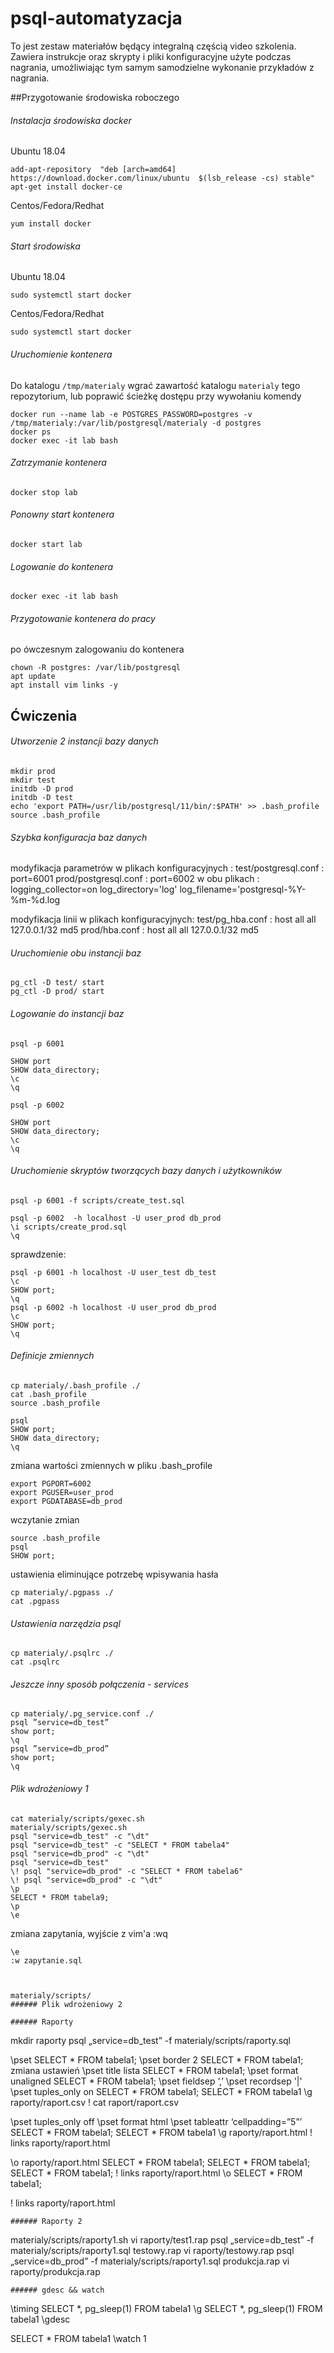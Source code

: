 # psql-automatyzacja
To jest zestaw materiałów będący integralną częścią video szkolenia.
Zawiera instrukcje oraz skrypty i pliki konfiguracyjne użyte podczas nagrania, umożliwiając tym samym samodzielne wykonanie przykładów z nagrania.

##Przygotowanie środowiska roboczego
###### Instalacja środowiska docker
Ubuntu 18.04
```
add-apt-repository  "deb [arch=amd64] https://download.docker.com/linux/ubuntu  $(lsb_release -cs) stable"
apt-get install docker-ce
```
Centos/Fedora/Redhat
```
yum install docker
```
###### Start środowiska
Ubuntu 18.04
```
sudo systemctl start docker
```
Centos/Fedora/Redhat
```
sudo systemctl start docker
```
###### Uruchomienie kontenera
Do katalogu `/tmp/materialy` wgrać zawartość katalogu `materialy` tego repozytorium, lub poprawić ścieżkę dostępu przy wywołaniu komendy 
```
docker run --name lab -e POSTGRES_PASSWORD=postgres -v /tmp/materialy:/var/lib/postgresql/materialy -d postgres
docker ps
docker exec -it lab bash
```
###### Zatrzymanie kontenera
```
docker stop lab
```
###### Ponowny start kontenera
```
docker start lab
```
###### Logowanie do kontenera
```
docker exec -it lab bash
```
###### Przygotowanie kontenera do pracy
po ówczesnym zalogowaniu do kontenera
```
chown -R postgres: /var/lib/postgresql
apt update
apt install vim links -y
```
## Ćwiczenia
###### Utworzenie 2 instancji bazy danych
```
mkdir prod
mkdir test
initdb -D prod
initdb -D test
echo 'export PATH=/usr/lib/postgresql/11/bin/:$PATH' >> .bash_profile
source .bash_profile
```
###### Szybka konfiguracja baz danych
modyfikacja parametrów w plikach konfiguracyjnych :
test/postgresql.conf : port=6001
prod/postgresql.conf : port=6002
w obu plikach :
logging_collector=on
log_directory='log'
log_filename='postgresql-%Y-%m-%d.log

modyfikacja linii w plikach konfiguracyjnych:
test/pg_hba.conf : host	all	all	127.0.0.1/32	md5
prod/hba.conf : host	all	all	127.0.0.1/32	md5
###### Uruchomienie obu instancji baz
```
pg_ctl -D test/ start
pg_ctl -D prod/ start
```
###### Logowanie do instancji baz
```
psql -p 6001 

SHOW port
SHOW data_directory;
\c
\q
```
```
psql -p 6002

SHOW port
SHOW data_directory;
\c
\q
```
###### Uruchomienie skryptów tworzących bazy danych i użytkowników
```
psql -p 6001 -f scripts/create_test.sql 

psql -p 6002  -h localhost -U user_prod db_prod
\i scripts/create_prod.sql
\q
```
sprawdzenie:
```
psql -p 6001 -h localhost -U user_test db_test
\c
SHOW port;
\q
psql -p 6002 -h localhost -U user_prod db_prod
\c
SHOW port;
\q
```
###### Definicje zmiennych
```
cp materialy/.bash_profile ./
cat .bash_profile
source .bash_profile
```
```
psql
SHOW port;
SHOW data_directory;
\q
```
zmiana wartości zmiennych w pliku .bash_profile
```
export PGPORT=6002
export PGUSER=user_prod
export PGDATABASE=db_prod
```
wczytanie zmian
```
source .bash_profile
psql
SHOW port;
```
ustawienia eliminujące potrzebę wpisywania hasła
```
cp materialy/.pgpass ./
cat .pgpass

``` 

###### Ustawienia narzędzia psql
```
cp materialy/.psqlrc ./
cat .psqlrc
```
###### Jeszcze inny sposób połączenia - services
```
cp materialy/.pg_service.conf ./
psql ”service=db_test”
show port;
\q
psql ”service=db_prod”
show port;
\q
```
###### Plik wdrożeniowy 1
```
cat materialy/scripts/gexec.sh
materialy/scripts/gexec.sh
psql "service=db_test" -c "\dt"
psql "service=db_test" -c "SELECT * FROM tabela4"
psql "service=db_prod" -c "\dt"
psql "service=db_test" 
\! psql "service=db_prod" -c "SELECT * FROM tabela6"
\! psql "service=db_prod" -c "\dt"
\p
SELECT * FROM tabela9;
\p
\e
```
zmiana zapytania, wyjście z vim'a :wq
```
\e
:w zapytanie.sql



materialy/scripts/
###### Plik wdrożeniowy 2

###### Raporty 
```
mkdir raporty
psql „service=db_test” -f materialy/scripts/raporty.sql

\pset 
SELECT * FROM tabela1;
\pset border 2
SELECT * FROM tabela1;
zmiana ustawień
\pset title lista
SELECT * FROM tabela1;
\pset format unaligned
SELECT * FROM tabela1;
\pset fieldsep ‘,’
\pset recordsep '|'
\pset tuples_only on
SELECT * FROM tabela1;
SELECT * FROM tabela1 \g raporty/raport.csv
\! cat raport/raport.csv

\pset tuples_only off
\pset format html
\pset tableattr ‘cellpadding=”5”’
SELECT * FROM tabela1;
SELECT * FROM tabela1 \g raporty/raport.html
\! links raporty/raport.html


\o raporty/raport.html
SELECT * FROM tabela1;
SELECT * FROM tabela1;
SELECT * FROM tabela1;
\! links raporty/raport.html
\o
SELECT * FROM tabela1;

\! links raporty/raport.html
```
###### Raporty 2
```
materialy/scripts/raporty1.sh
vi raporty/test1.rap
psql „service=db_test” -f materialy/scripts/raporty1.sql
testowy.rap
vi raporty/testowy.rap
psql „service=db_prod” -f materialy/scripts/raporty1.sql
produkcja.rap
vi raporty/produkcja.rap
```
###### gdesc && watch
```
\timing
SELECT *, pg_sleep(1) FROM tabela1 \g
SELECT *, pg_sleep(1) FROM tabela1 \gdesc

SELECT * FROM tabela1 \watch 1
```
  
